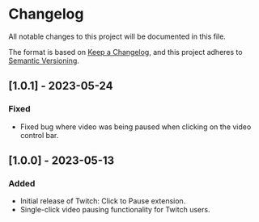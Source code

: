 # Changelog

All notable changes to this project will be documented in this file.

The format is based on [Keep a Changelog](https://keepachangelog.com/en/1.0.0/),
and this project adheres to [Semantic Versioning](https://semver.org/spec/v2.0.0.html).

## [1.0.1] - 2023-05-24

### Fixed

- Fixed bug where video was being paused when clicking on the video control bar.

## [1.0.0] - 2023-05-13

### Added

- Initial release of Twitch: Click to Pause extension.
- Single-click video pausing functionality for Twitch users.
